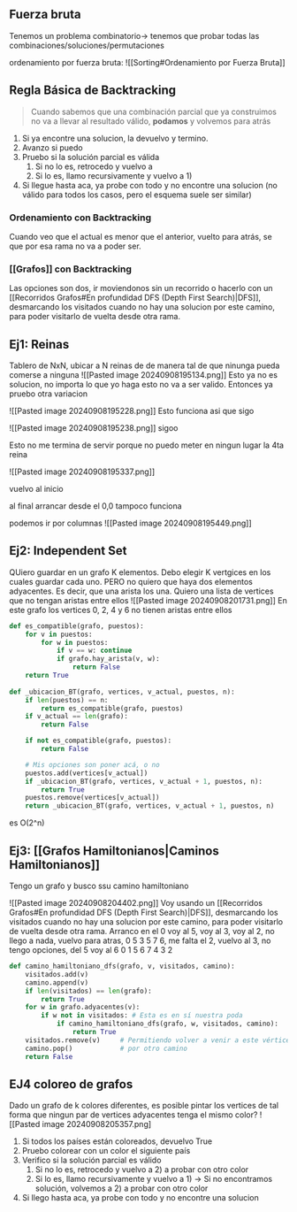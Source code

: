 ## Fuerza bruta
Tenemos un problema combinatorio-> tenemos que probar todas las combinaciones/soluciones/permutaciones

ordenamiento por fuerza bruta: ![[Sorting#Ordenamiento por Fuerza Bruta]]
## Regla Básica de Backtracking
> Cuando sabemos que una combinación parcial que ya construimos no va a llevar al resultado válido, **podamos** y volvemos para atrás


1) Si ya encontre una solucion, la devuelvo y termino.
2) Avanzo si puedo
3) Pruebo si la solución parcial es válida
	1) Si no lo es, retrocedo y vuelvo a 
	2) Si lo es, llamo recursivamente y vuelvo a 1)
4) Si llegue hasta aca, ya probe con todo y no encontre una solucion
(no válido para todos los casos, pero el esquema suele ser similar)


### Ordenamiento con Backtracking
Cuando veo que el actual es menor que el anterior, vuelto para atrás, se que por esa rama no va a poder ser.

### [[Grafos]] con Backtracking 
Las opciones son dos, ir moviendonos sin un recorrido o hacerlo con un [[Recorridos Grafos#En profundidad DFS (Depth First Search)|DFS]], desmarcando los visitados cuando no hay una solucion por este camino, para poder visitarlo de vuelta desde otra rama.


## Ej1: Reinas

Tablero de NxN, ubicar a N reinas de de manera tal de que ninunga pueda comerse a ninguna
![[Pasted image 20240908195134.png]]
Esto ya no es solucion, no importa lo que yo haga esto no va a ser valido. Entonces ya pruebo otra variacion

![[Pasted image 20240908195228.png]]
Esto funciona asi que sigo

![[Pasted image 20240908195238.png]]
sigoo

Esto no me termina de servir porque no puedo meter en ningun lugar la 4ta reina


![[Pasted image 20240908195337.png]]

vuelvo al inicio

al final arrancar desde el 0,0 tampoco funciona

podemos ir por columnas 
![[Pasted image 20240908195449.png]]


## Ej2: Independent Set 
QUiero guardar en un grafo K elementos. Debo elegir K vertgices en los cuales guardar cada uno. PERO no quiero  que haya dos elementos adyacentes. Es decir, que una arista los una. Quiero una lista de vertices que no tengan aristas entre ellos
![[Pasted image 20240908201731.png]]
En este grafo los vertices 0, 2, 4 y 6 no tienen aristas entre ellos

```python 
def es_compatible(grafo, puestos):
    for v in puestos:
        for w in puestos:
            if v == w: continue
            if grafo.hay_arista(v, w):
                return False
    return True
    
def _ubicacion_BT(grafo, vertices, v_actual, puestos, n):
    if len(puestos) == n:
        return es_compatible(grafo, puestos)
    if v_actual == len(grafo):
        return False

    if not es_compatible(grafo, puestos):
        return False

    # Mis opciones son poner acá, o no
    puestos.add(vertices[v_actual])
    if _ubicacion_BT(grafo, vertices, v_actual + 1, puestos, n):
        return True
    puestos.remove(vertices[v_actual])
    return _ubicacion_BT(grafo, vertices, v_actual + 1, puestos, n)
```

es O(2^n)



## Ej3: [[Grafos Hamiltonianos|Caminos Hamiltonianos]]
Tengo un grafo y busco ssu camino hamiltoniano


![[Pasted image 20240908204402.png]]
Voy usando un [[Recorridos Grafos#En profundidad DFS (Depth First Search)|DFS]], desmarcando los visitados cuando no hay una solucion por este camino, para poder visitarlo de vuelta desde otra rama.
Arranco en el 0 voy al 5, voy al 3, voy al 2, no llego a nada, vuelvo para atras, 
0 5 3 5 7 6, me falta el 2, vuelvo al 3, no tengo opciones, del 5 voy al 6
0 1 5 6 7 4 3 2 

```python 
def camino_hamiltoniano_dfs(grafo, v, visitados, camino):
    visitados.add(v)
    camino.append(v)
    if len(visitados) == len(grafo):
        return True
    for w in grafo.adyacentes(v):
        if w not in visitados: # Esta es en sí nuestra poda
            if camino_hamiltoniano_dfs(grafo, w, visitados, camino):
                return True
    visitados.remove(v)     # Permitiendo volver a venir a este vértice
    camino.pop()            # por otro camino
    return False
```


## EJ4 coloreo de grafos
Dado un grafo de k colores diferentes, es posible pintar los vertices de tal forma que ningun par de vertices adyacentes tenga el mismo color?
![[Pasted image 20240908205357.png]

1. Si todos los países están coloreados, devuelvo True 
2. Pruebo colorear con un color el siguiente país
3. Verifico si la solución parcial es válido
	1. Si no lo es, retrocedo y vuelvo a 2) a probar con otro color 
	2. Si lo es, llamo recursivamente y vuelvo a 1) → Si no encontramos solución, volvemos a 2) a probar con otro color  
4. Si llego hasta aca, ya probe con todo y no encontre una solucion